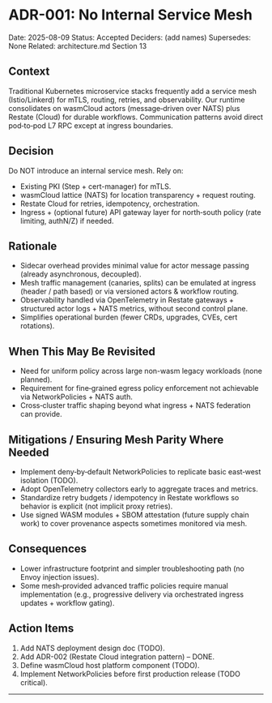 # ADR-001: No Internal Service Mesh

Date: 2025-08-09
Status: Accepted
Deciders: (add names)
Supersedes: None
Related: architecture.md Section 13

## Context
Traditional Kubernetes microservice stacks frequently add a service mesh (Istio/Linkerd) for mTLS, routing, retries, and observability. Our runtime consolidates on wasmCloud actors (message‑driven over NATS) plus Restate (Cloud) for durable workflows. Communication patterns avoid direct pod‑to‑pod L7 RPC except at ingress boundaries.

## Decision
Do NOT introduce an internal service mesh. Rely on:
* Existing PKI (Step + cert-manager) for mTLS.
* wasmCloud lattice (NATS) for location transparency + request routing.
* Restate Cloud for retries, idempotency, orchestration.
* Ingress + (optional future) API gateway layer for north‑south policy (rate limiting, authN/Z) if needed.

## Rationale
* Sidecar overhead provides minimal value for actor message passing (already asynchronous, decoupled).
* Mesh traffic management (canaries, splits) can be emulated at ingress (header / path based) or via versioned actors & workflow routing.
* Observability handled via OpenTelemetry in Restate gateways + structured actor logs + NATS metrics, without second control plane.
* Simplifies operational burden (fewer CRDs, upgrades, CVEs, cert rotations).

## When This May Be Revisited
* Need for uniform policy across large non-wasm legacy workloads (none planned).
* Requirement for fine‑grained egress policy enforcement not achievable via NetworkPolicies + NATS auth.
* Cross‑cluster traffic shaping beyond what ingress + NATS federation can provide.

## Mitigations / Ensuring Mesh Parity Where Needed
* Implement deny‑by‑default NetworkPolicies to replicate basic east‑west isolation (TODO).
* Adopt OpenTelemetry collectors early to aggregate traces and metrics.
* Standardize retry budgets / idempotency in Restate workflows so behavior is explicit (not implicit proxy retries).
* Use signed WASM modules + SBOM attestation (future supply chain work) to cover provenance aspects sometimes monitored via mesh.

## Consequences
* Lower infrastructure footprint and simpler troubleshooting path (no Envoy injection issues).
* Some mesh‑provided advanced traffic policies require manual implementation (e.g., progressive delivery via orchestrated ingress updates + workflow gating).

## Action Items
1. Add NATS deployment design doc (TODO).
2. Add ADR-002 (Restate Cloud integration pattern) – DONE.
3. Define wasmCloud host platform component (TODO).
4. Implement NetworkPolicies before first production release (TODO critical).

---
